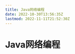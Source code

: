 ```yaml
---
title: Java网络编程
date: 2022-10-30T13:56:35Z
lastmod: 2022-11-11T21:52:30Z
---
```


# Java网络编程

　　‍

　　‍
